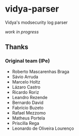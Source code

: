 # vidya-parser

Vidya's modsecurity log parser

*work in progress*

## Thanks

### Original team (IPe)
- Roberto Mascarenhas Braga
- Sávio Arruda
- Marcelo Holtz
- Lázaro Castro
- Ricardo Roriz
- Leandro Rezende
- Bernardo David
- Fabrício Buzeto
- Rafael Mezzomo
- Matheus Portela
- Priscilla Rega
- Leonardo de Oliveira Lourenço
